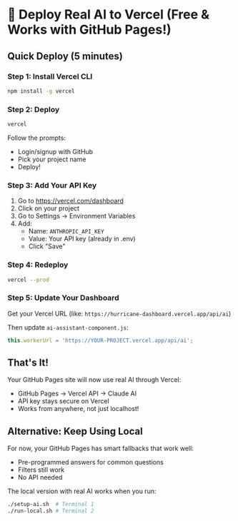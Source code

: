 # 🚀 Deploy Real AI to Vercel (Free & Works with GitHub Pages!)

## Quick Deploy (5 minutes)

### Step 1: Install Vercel CLI
```bash
npm install -g vercel
```

### Step 2: Deploy
```bash
vercel
```

Follow the prompts:
- Login/signup with GitHub
- Pick your project name
- Deploy!

### Step 3: Add Your API Key
1. Go to https://vercel.com/dashboard
2. Click on your project
3. Go to Settings → Environment Variables
4. Add:
   - Name: `ANTHROPIC_API_KEY`
   - Value: Your API key (already in .env)
   - Click "Save"

### Step 4: Redeploy
```bash
vercel --prod
```

### Step 5: Update Your Dashboard
Get your Vercel URL (like: `https://hurricane-dashboard.vercel.app/api/ai`)

Then update `ai-assistant-component.js`:
```javascript
this.workerUrl = 'https://YOUR-PROJECT.vercel.app/api/ai';
```

## That's It!

Your GitHub Pages site will now use real AI through Vercel:
- GitHub Pages → Vercel API → Claude AI
- API key stays secure on Vercel
- Works from anywhere, not just localhost!

## Alternative: Keep Using Local

For now, your GitHub Pages has smart fallbacks that work well:
- Pre-programmed answers for common questions
- Filters still work
- No API needed

The local version with real AI works when you run:
```bash
./setup-ai.sh  # Terminal 1
./run-local.sh # Terminal 2
```